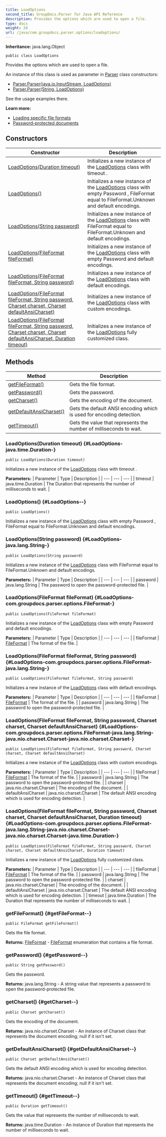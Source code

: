 ```yaml
---
title: LoadOptions
second_title: GroupDocs.Parser for Java API Reference
description: Provides the options which are used to open a file.
type: docs
weight: 24
url: /java/com.groupdocs.parser.options/loadoptions/
---
```

**Inheritance:**
java.lang.Object
```
public class LoadOptions
```

Provides the options which are used to open a file.

An instance of this class is used as parameter in [Parser](../../com.groupdocs.parser/parser) class constructors:

 *  [Parser.Parser(java.io.InputStream, LoadOptions)](../../com.groupdocs.parser/parser\#Parser-java.io.InputStream--LoadOptions-)
 *  [Parser.Parser(String, LoadOptions)](../../com.groupdocs.parser/parser\#Parser-String--LoadOptions-)

See the usage examples there.

**Learn more:**

 *  [Loading specific file formats][]
 *  [Password-protected documents][]


[Loading specific file formats]: https://docs.groupdocs.com/display/parserjava/Loading+specific+file+formats
[Password-protected documents]: https://docs.groupdocs.com/display/parserjava/Password-protected+documents
## Constructors

| Constructor | Description |
| --- | --- |
| [LoadOptions(Duration timeout)](#LoadOptions-java.time.Duration-) | Initializes a new instance of the [LoadOptions](../../com.groupdocs.parser.options/loadoptions) class with  timeout . |
| [LoadOptions()](#LoadOptions--) | Initializes a new instance of the [LoadOptions](../../com.groupdocs.parser.options/loadoptions) class with empty  Password ,  FileFormat  equal to  FileFormat.Unknown  and default encodings. |
| [LoadOptions(String password)](#LoadOptions-java.lang.String-) | Initializes a new instance of the [LoadOptions](../../com.groupdocs.parser.options/loadoptions) class with  FileFormat  equal to  FileFormat.Unknown  and default encodings. |
| [LoadOptions(FileFormat fileFormat)](#LoadOptions-com.groupdocs.parser.options.FileFormat-) | Initializes a new instance of the [LoadOptions](../../com.groupdocs.parser.options/loadoptions) class with empty  Password  and default encodings. |
| [LoadOptions(FileFormat fileFormat, String password)](#LoadOptions-com.groupdocs.parser.options.FileFormat-java.lang.String-) | Initializes a new instance of the [LoadOptions](../../com.groupdocs.parser.options/loadoptions) class with default encodings. |
| [LoadOptions(FileFormat fileFormat, String password, Charset charset, Charset defaultAnsiCharset)](#LoadOptions-com.groupdocs.parser.options.FileFormat-java.lang.String-java.nio.charset.Charset-java.nio.charset.Charset-) | Initializes a new instance of the [LoadOptions](../../com.groupdocs.parser.options/loadoptions) class with custom encodings. |
| [LoadOptions(FileFormat fileFormat, String password, Charset charset, Charset defaultAnsiCharset, Duration timeout)](#LoadOptions-com.groupdocs.parser.options.FileFormat-java.lang.String-java.nio.charset.Charset-java.nio.charset.Charset-java.time.Duration-) | Initializes a new instance of the [LoadOptions](../../com.groupdocs.parser.options/loadoptions) fully customized class. |
## Methods

| Method | Description |
| --- | --- |
| [getFileFormat()](#getFileFormat--) | Gets the file format. |
| [getPassword()](#getPassword--) | Gets the password. |
| [getCharset()](#getCharset--) | Gets the encoding of the document. |
| [getDefaultAnsiCharset()](#getDefaultAnsiCharset--) | Gets the default ANSI encoding which is used for encoding detection. |
| [getTimeout()](#getTimeout--) | Gets the value that represents the number of milliseconds to wait. |
### LoadOptions(Duration timeout) {#LoadOptions-java.time.Duration-}
```
public LoadOptions(Duration timeout)
```


Initializes a new instance of the [LoadOptions](../../com.groupdocs.parser.options/loadoptions) class with  timeout .

**Parameters:**
| Parameter | Type | Description |
| --- | --- | --- |
| timeout | java.time.Duration | The Duration that represents the number of milliseconds to wait. |

### LoadOptions() {#LoadOptions--}
```
public LoadOptions()
```


Initializes a new instance of the [LoadOptions](../../com.groupdocs.parser.options/loadoptions) class with empty  Password ,  FileFormat  equal to  FileFormat.Unknown  and default encodings.

### LoadOptions(String password) {#LoadOptions-java.lang.String-}
```
public LoadOptions(String password)
```


Initializes a new instance of the [LoadOptions](../../com.groupdocs.parser.options/loadoptions) class with  FileFormat  equal to  FileFormat.Unknown  and default encodings.

**Parameters:**
| Parameter | Type | Description |
| --- | --- | --- |
| password | java.lang.String | The password to open the password-protected file. |

### LoadOptions(FileFormat fileFormat) {#LoadOptions-com.groupdocs.parser.options.FileFormat-}
```
public LoadOptions(FileFormat fileFormat)
```


Initializes a new instance of the [LoadOptions](../../com.groupdocs.parser.options/loadoptions) class with empty  Password  and default encodings.

**Parameters:**
| Parameter | Type | Description |
| --- | --- | --- |
| fileFormat | [FileFormat](../../com.groupdocs.parser.options/fileformat) | The format of the file. |

### LoadOptions(FileFormat fileFormat, String password) {#LoadOptions-com.groupdocs.parser.options.FileFormat-java.lang.String-}
```
public LoadOptions(FileFormat fileFormat, String password)
```


Initializes a new instance of the [LoadOptions](../../com.groupdocs.parser.options/loadoptions) class with default encodings.

**Parameters:**
| Parameter | Type | Description |
| --- | --- | --- |
| fileFormat | [FileFormat](../../com.groupdocs.parser.options/fileformat) | The format of the file. |
| password | java.lang.String | The password to open the password-protected file. |

### LoadOptions(FileFormat fileFormat, String password, Charset charset, Charset defaultAnsiCharset) {#LoadOptions-com.groupdocs.parser.options.FileFormat-java.lang.String-java.nio.charset.Charset-java.nio.charset.Charset-}
```
public LoadOptions(FileFormat fileFormat, String password, Charset charset, Charset defaultAnsiCharset)
```


Initializes a new instance of the [LoadOptions](../../com.groupdocs.parser.options/loadoptions) class with custom encodings.

**Parameters:**
| Parameter | Type | Description |
| --- | --- | --- |
| fileFormat | [FileFormat](../../com.groupdocs.parser.options/fileformat) | The format of the file. |
| password | java.lang.String | The password to open the password-protected file. |
| charset | java.nio.charset.Charset | The encoding of the document. |
| defaultAnsiCharset | java.nio.charset.Charset | The default ANSI encoding which is used for encoding detection. |

### LoadOptions(FileFormat fileFormat, String password, Charset charset, Charset defaultAnsiCharset, Duration timeout) {#LoadOptions-com.groupdocs.parser.options.FileFormat-java.lang.String-java.nio.charset.Charset-java.nio.charset.Charset-java.time.Duration-}
```
public LoadOptions(FileFormat fileFormat, String password, Charset charset, Charset defaultAnsiCharset, Duration timeout)
```


Initializes a new instance of the [LoadOptions](../../com.groupdocs.parser.options/loadoptions) fully customized class.

**Parameters:**
| Parameter | Type | Description |
| --- | --- | --- |
| fileFormat | [FileFormat](../../com.groupdocs.parser.options/fileformat) | The format of the file. |
| password | java.lang.String | The password to open the password-protected file. |
| charset | java.nio.charset.Charset | The encoding of the document. |
| defaultAnsiCharset | java.nio.charset.Charset | The default ANSI encoding which is used for encoding detection. |
| timeout | java.time.Duration | The Duration that represents the number of milliseconds to wait. |

### getFileFormat() {#getFileFormat--}
```
public FileFormat getFileFormat()
```


Gets the file format.

**Returns:**
[FileFormat](../../com.groupdocs.parser.options/fileformat) - [FileFormat](../../com.groupdocs.parser.options/fileformat) enumeration that contains a file format.
### getPassword() {#getPassword--}
```
public String getPassword()
```


Gets the password.

**Returns:**
java.lang.String - A string value that represents a password to open the password-protected file.
### getCharset() {#getCharset--}
```
public Charset getCharset()
```


Gets the encoding of the document.

**Returns:**
java.nio.charset.Charset - An instance of  Charset  class that represents the document encoding;  null  if it isn't set.
### getDefaultAnsiCharset() {#getDefaultAnsiCharset--}
```
public Charset getDefaultAnsiCharset()
```


Gets the default ANSI encoding which is used for encoding detection.

**Returns:**
java.nio.charset.Charset - An instance of  Charset  class that represents the document encoding;  null  if it isn't set.
### getTimeout() {#getTimeout--}
```
public Duration getTimeout()
```


Gets the value that represents the number of milliseconds to wait.

**Returns:**
java.time.Duration - An instance of Duration that represents the number of milliseconds to wait.
